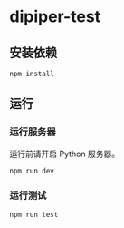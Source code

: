 # dipiper-test

## 安装依赖

```shell
npm install
```

## 运行

### 运行服务器

运行前请开启 Python 服务器。

```shell
npm run dev
```

### 运行测试

```shell
npm run test
```

